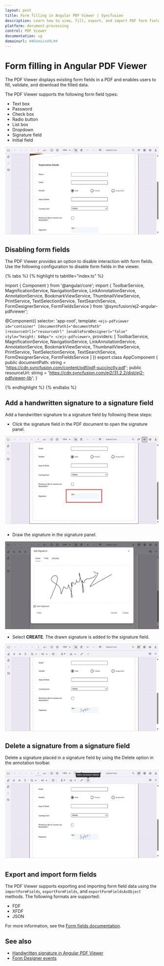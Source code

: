 ```yaml
---
layout: post
title: Form filling in Angular PDF Viewer | Syncfusion
description: Learn how to view, fill, export, and import PDF form fields using the Syncfusion Angular PDF Viewer, including disabling interaction and working with signatures.
platform: document-processing
control: PDF Viewer
documentation: ug
domainurl: ##DomainURL##
---
```


# Form filling in Angular PDF Viewer

The PDF Viewer displays existing form fields in a PDF and enables users to fill, validate, and download the filled data.

The PDF Viewer supports the following form field types:

* Text box
* Password
* Check box
* Radio button
* List box
* Dropdown
* Signature field
* Initial field

![Form filling in Angular PDF Viewer](./images/form-filling.png)

## Disabling form fields

The PDF Viewer provides an option to disable interaction with form fields. Use the following configuration to disable form fields in the viewer.

{% tabs %}
{% highlight ts tabtitle="index.ts" %}

import { Component } from '@angular/core';
import {
  ToolbarService,
  MagnificationService,
  NavigationService,
  LinkAnnotationService,
  AnnotationService,
  BookmarkViewService,
  ThumbnailViewService,
  PrintService,
  TextSelectionService,
  TextSearchService,
  FormDesignerService,
  FormFieldsService
} from '@syncfusion/ej2-angular-pdfviewer';

@Component({
  selector: 'app-root',
  template: `
    <ejs-pdfviewer
      id="container"
      [documentPath]="documentPath"
      [resourceUrl]="resourceUrl"
      [enableFormDesigner]="false"
      style="height: 640px">
    </ejs-pdfviewer>
  `,
  providers: [
    ToolbarService,
    MagnificationService,
    NavigationService,
    LinkAnnotationService,
    AnnotationService,
    BookmarkViewService,
    ThumbnailViewService,
    PrintService,
    TextSelectionService,
    TextSearchService,
    FormDesignerService,
    FormFieldsService
  ]
})
export class AppComponent {
  public documentPath: string = 'https://cdn.syncfusion.com/content/pdf/pdf-succinctly.pdf';
  public resourceUrl: string = 'https://cdn.syncfusion.com/ej2/31.2.2/dist/ej2-pdfviewer-lib';
}

{% endhighlight %}
{% endtabs %}

## Add a handwritten signature to a signature field

Add a handwritten signature to a signature field by following these steps:

* Click the signature field in the PDF document to open the signature panel.

![Signature field in Angular PDF Viewer](./images/form-filling-signature.png)

* Draw the signature in the signature panel.

![Signature panel in Angular PDF Viewer](./images/form-filling-signature-dialog.png)

* Select **CREATE**. The drawn signature is added to the signature field.

![Signature added in Angular PDF Viewer](./images/form-filling-signature-signed.png)

## Delete a signature from a signature field

Delete a signature placed in a signature field by using the Delete option in the annotation toolbar.

![Deleting a signature in Angular PDF Viewer](./images/form-filling-signature-del.png)

## Export and import form fields

The PDF Viewer supports exporting and importing form field data using the `importFormFields`, `exportFormFields`, and `exportFormFieldsAsObject` methods. The following formats are supported:

* FDF
* XFDF
* JSON

For more information, see the [Form fields documentation](https://help.syncfusion.com/document-processing/pdf/pdf-viewer/angular/form-designer/create-programmatically#export-and-import-form-fields).

## See also

* [Handwritten signature in Angular PDF Viewer](./annotation/signature-annotation)
* [Form Designer events](./form-designer/form-field-events)
